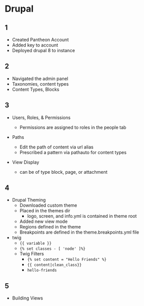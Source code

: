 # Drupal

## 1

- Created Pantheon Account
- Added key to account
- Deployed drupal 8 to instance

## 2

- Navigated the admin panel
- Taxonomies, content types
- Content Types, Blocks

## 3

- Users, Roles, & Permissions
  - Permissions are assigned to roles in the people tab

- Paths
  - Edit the path of content via url alias
  - Prescribed a pattern via pathauto for content types

- View Display
  - can be of type block, page, or attachment

## 4

- Drupal Theming
  - Downloaded custom theme
  - Placed in the themes dir
    - logo, screen, and info.yml is contained in theme root
  - Added new view mode
  - Regions defined in the theme
  - Breakpoints are defined in the theme.breakpoints.yml file
- twig
  - `{{ variable }}`
  - `{% set classes - [ 'node' ]%}`
  - Twig Filters
    - `{% set content = "Hello Friends" %}`
    - `{{ content|clean_class}}`
    - `hello-friends`

## 5

- Building Views
